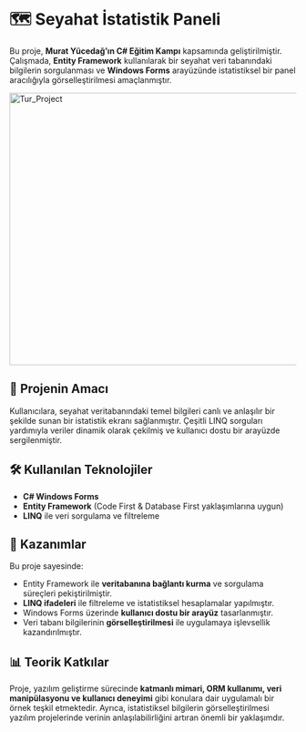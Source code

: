# 🗺️ Seyahat İstatistik Paneli  

Bu proje, **Murat Yücedağ’ın C# Eğitim Kampı** kapsamında geliştirilmiştir. Çalışmada, **Entity Framework** kullanılarak bir seyahat veri tabanındaki bilgilerin sorgulanması ve **Windows Forms** arayüzünde istatistiksel bir panel aracılığıyla görselleştirilmesi amaçlanmıştır.

<img width="1015" height="478" alt="Tur_Project" src="https://github.com/user-attachments/assets/53db3a61-8e1a-4f7a-a69b-e30759f007dd" />

## 📌 Projenin Amacı  

Kullanıcılara, seyahat veritabanındaki temel bilgileri canlı ve anlaşılır bir şekilde sunan bir istatistik ekranı sağlanmıştır. Çeşitli LINQ sorguları yardımıyla veriler dinamik olarak çekilmiş ve kullanıcı dostu bir arayüzde sergilenmiştir.  

## 🛠️ Kullanılan Teknolojiler  
- **C# Windows Forms**  
- **Entity Framework** (Code First & Database First yaklaşımlarına uygun)  
- **LINQ** ile veri sorgulama ve filtreleme  

## 🎯 Kazanımlar  
Bu proje sayesinde:  
- Entity Framework ile **veritabanına bağlantı kurma** ve sorgulama süreçleri pekiştirilmiştir.  
- **LINQ ifadeleri** ile filtreleme ve istatistiksel hesaplamalar yapılmıştır.  
- Windows Forms üzerinde **kullanıcı dostu bir arayüz** tasarlanmıştır.  
- Veri tabanı bilgilerinin **görselleştirilmesi** ile uygulamaya işlevsellik kazandırılmıştır.  

## 📊 Teorik Katkılar  
Proje, yazılım geliştirme sürecinde **katmanlı mimari, ORM kullanımı, veri manipülasyonu ve kullanıcı deneyimi** gibi konulara dair uygulamalı bir örnek teşkil etmektedir. Ayrıca, istatistiksel bilgilerin görselleştirilmesi yazılım projelerinde verinin anlaşılabilirliğini artıran önemli bir yaklaşımdır.  
